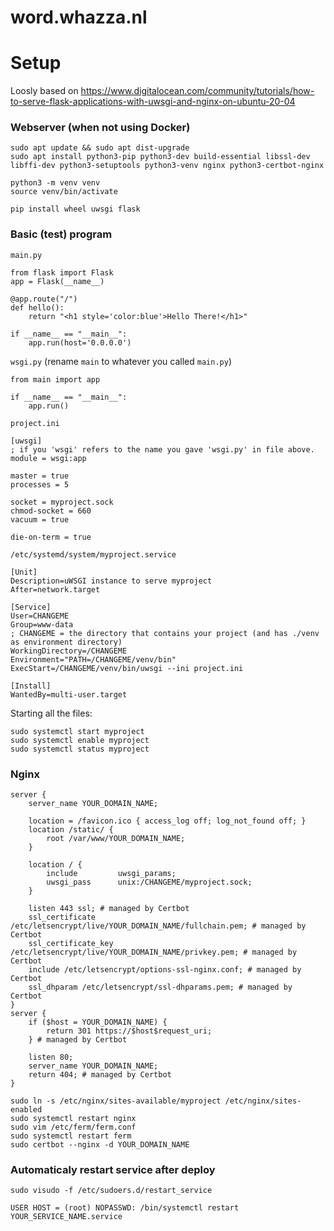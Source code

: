# word.whazza.nl






# Setup
Loosly based on https://www.digitalocean.com/community/tutorials/how-to-serve-flask-applications-with-uwsgi-and-nginx-on-ubuntu-20-04

### Webserver (when not using Docker)
```
sudo apt update && sudo apt dist-upgrade
sudo apt install python3-pip python3-dev build-essential libssl-dev libffi-dev python3-setuptools python3-venv nginx python3-certbot-nginx

python3 -m venv venv
source venv/bin/activate

pip install wheel uwsgi flask
```

### Basic (test) program
`main.py`
```
from flask import Flask
app = Flask(__name__)

@app.route("/")
def hello():
    return "<h1 style='color:blue'>Hello There!</h1>"

if __name__ == "__main__":
    app.run(host='0.0.0.0')
```

`wsgi.py` (rename `main` to whatever you called `main.py`)
```
from main import app

if __name__ == "__main__":
    app.run()
```

`project.ini`
```
[uwsgi]
; if you 'wsgi' refers to the name you gave 'wsgi.py' in file above.
module = wsgi:app

master = true
processes = 5

socket = myproject.sock
chmod-socket = 660
vacuum = true

die-on-term = true
```

`/etc/systemd/system/myproject.service`
```
[Unit]
Description=uWSGI instance to serve myproject
After=network.target

[Service]
User=CHANGEME
Group=www-data
; CHANGEME = the directory that contains your project (and has ./venv as environment directory)
WorkingDirectory=/CHANGEME
Environment="PATH=/CHANGEME/venv/bin"
ExecStart=/CHANGEME/venv/bin/uwsgi --ini project.ini

[Install]
WantedBy=multi-user.target
```

Starting all the files:
```
sudo systemctl start myproject
sudo systemctl enable myproject
sudo systemctl status myproject
```

### Nginx
```
server {
	server_name YOUR_DOMAIN_NAME;

	location = /favicon.ico { access_log off; log_not_found off; }
    location /static/ {
        root /var/www/YOUR_DOMAIN_NAME;
    }

	location / {
        include         uwsgi_params;
        uwsgi_pass      unix:/CHANGEME/myproject.sock;
	}

    listen 443 ssl; # managed by Certbot
    ssl_certificate /etc/letsencrypt/live/YOUR_DOMAIN_NAME/fullchain.pem; # managed by Certbot
    ssl_certificate_key /etc/letsencrypt/live/YOUR_DOMAIN_NAME/privkey.pem; # managed by Certbot
    include /etc/letsencrypt/options-ssl-nginx.conf; # managed by Certbot
    ssl_dhparam /etc/letsencrypt/ssl-dhparams.pem; # managed by Certbot
}
server {
    if ($host = YOUR_DOMAIN_NAME) {
        return 301 https://$host$request_uri;
    } # managed by Certbot

	listen 80;
	server_name YOUR_DOMAIN_NAME;
    return 404; # managed by Certbot
}
```

```
sudo ln -s /etc/nginx/sites-available/myproject /etc/nginx/sites-enabled
sudo systemctl restart nginx
sudo vim /etc/ferm/ferm.conf
sudo systemctl restart ferm
sudo certbot --nginx -d YOUR_DOMAIN_NAME
```

### Automaticaly restart service after deploy
`sudo visudo -f /etc/sudoers.d/restart_service`
```
USER HOST = (root) NOPASSWD: /bin/systemctl restart YOUR_SERVICE_NAME.service
```
